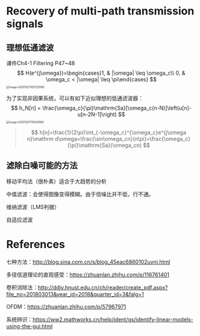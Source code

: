# Recovery of multi-path transmission signals

## 理想低通滤波

课件Ch4-1 Filtering P47~48
$$
H(e^{j\omega})=\begin{cases}1, & |\omega| \leq \omega_c\\ 0, & \omega_c < |\omega| \leq \pi\end{cases}
$$
<img src="D:\workspace\tex\3" alt="image-20201227105722093" style="zoom:50%;" />

为了实现非因果系统，可以有如下近似理想的低通滤波器：
$$
h_N[n] = \frac{\omega_c}{\pi}\mathrm{Sa}[\omega_c(n-N)]\left(u[n]-u[n-2N-1]\right)
$$
<img src="D:\workspace\tex\4" alt="image-20201227110224582" style="zoom:50%;" />

> $$
> h[n]=\frac{1}{2\pi}\int_{-\omega_c}^{\omega_c}e^{j\omega n}\mathrm d\omega=\frac{\sin\omega_cn}{n\pi}=\frac{\omega_c}{\pi}\mathrm{Sa}(\omega_cn)
> $$

##  滤除白噪可能的方法

移动平均法（很朴素）适合于大趋势的分析

中值滤波：会使得图像变得模糊。由于信噪比并不低，行不通。

维纳滤波（LMS判据）

自适应滤波

# References

七种方法：http://blog.sina.com.cn/s/blog_45eac6860102uyni.html

多径信道理论的直观感受：https://zhuanlan.zhihu.com/p/116761401

卷积消除法：http://ddjy.hnust.edu.cn/ch/reader/create_pdf.aspx?file_no=201803013&year_id=2018&quarter_id=3&falg=1

OFDM：https://zhuanlan.zhihu.com/p/57967971

系统辨识：https://ww2.mathworks.cn/help/ident/gs/identify-linear-models-using-the-gui.html